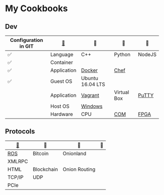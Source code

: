 # My Cookbooks


## Dev

|Configuration in GIT|[:leaves:](https://www.webpagefx.com/tools/emoji-cheat-sheet/)|     :sunflower:        |     :herb:        | :tulip:|
|----------------|----------|----------|----------|----------|
|:white_check_mark:|Language| C++ | Python | NodeJS |
|:white_check_mark:|Container|  |  |
|:white_check_mark:|Application| [Docker](Software/VCD/Docker) | [Chef](Software/VCD/Chef) |
|:white_check_mark:|Guest OS| Ubuntu 16.04 LTS |  |
||Application| [Vagrant](Software/VCD/Vagrant) | Virtual Box |[PuTTY](Software/Tools/PuTTY.md)|
||Host OS| [Windows](Tools/Windows) |
||Hardware| CPU | [COM](https://en.wikipedia.org/wiki/Computer-on-module) | [FPGA](Hardware/FPGA/) |


## Protocols

|[:leaves:](https://www.webpagefx.com/tools/emoji-cheat-sheet/)|     :sunflower:        |     :herb:        | :tulip:|
|--------------------------|----------|----------|----------|
|[ROS](Programming/ROS)| Bitcoin | Onionland|
|XMLRPC||  |  |
|HTML|Blockchain| Onion Routing |
|TCP/IP| UDP |
|PCIe|
